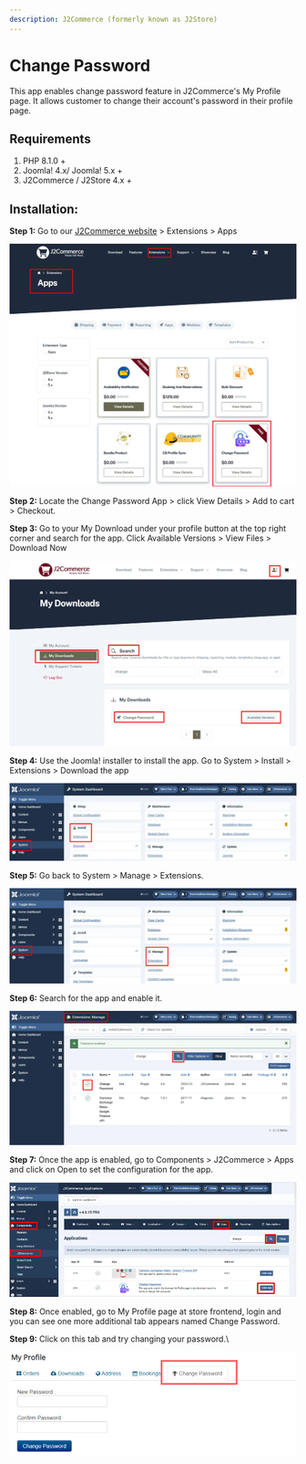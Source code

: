```yaml
---
description: J2Commerce (formerly known as J2Store)
---
```


# Change Password

This app enables change password feature in J2Commerce's My Profile page. It allows customer to change their account's password in their profile page.

## Requirements <a href="#requirements" id="requirements"></a>

1. PHP 8.1.0 +
2. Joomla! 4.x/ Joomla! 5.x +
3. J2Commerce / J2Store 4.x +

## Installation:

**Step 1:** Go to our [J2Commerce website](https://www.j2commerce.com/) > Extensions > Apps

![Change Password](<../../assets/change-1.webp>)

**Step 2:** Locate the Change Password App > click View Details > Add to cart > Checkout.&#x20;

**Step 3:** Go to your My Download under your profile button at the top right corner and search for the app. Click Available Versions > View Files > Download Now

![Change Password](<../../assets/change-2.webp>)

**Step 4:** Use the Joomla! installer to install the app. Go to System > Install > Extensions > Download the app

![Change Password](<../../assets/user-group-3 (6).webp>)

**Step 5:** Go back to System > Manage > Extensions.

![Change Password](<../../assets/user-group-5 (6).webp>)

**Step 6:** Search for the app and enable it.

![Enable App](<../../assets/change-3.webp>)

**Step 7:** Once the app is enabled, go to Components > J2Commerce > Apps and click on Open to set the configuration for the app.

![Change Password](<../../assets/change-4.webp>)

**Step 8:** Once enabled, go to My Profile page at store frontend, login and you can see one more additional tab appears named Change Password.

**Step 9:** Click on this tab and try changing your password.\\

![Change Password - Frontend.](../../assets/changepassword-app-frontend.png)
